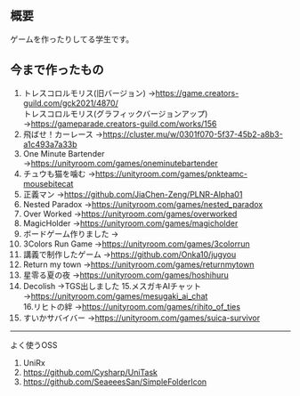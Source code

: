 ## 概要
ゲームを作ったりしてる学生です。

## 今まで作ったもの
1. トレスコロルモリス(旧バージョン)
→https://game.creators-guild.com/gck2021/4870/  
トレスコロルモリス(グラフィックバージョンアップ)
→https://gameparade.creators-guild.com/works/156
2. 飛ばせ！カーレース
→https://cluster.mu/w/0301f070-5f37-45b2-a8b3-a1c493a7a33b
3. One Minute Bartender
→https://unityroom.com/games/oneminutebartender
4. チュウも猫を噛む
→https://unityroom.com/games/pnkteamc-mousebitecat
5. 正義マン
→https://github.com/JiaChen-Zeng/PLNR-Alpha01
6. Nested Paradox
→https://unityroom.com/games/nested_paradox
7. Over Worked
→https://unityroom.com/games/overworked
8. MagicHolder
→https://unityroom.com/games/magicholder
9. ボードゲーム作りました
→
10. 3Colors Run Game
→https://unityroom.com/games/3colorrun
11. 講義で制作したゲーム
→https://github.com/Onka10/jugyou
12. Return my town
→https://unityroom.com/games/returnmytown
13. 星零る夏の夜
→https://unityroom.com/games/hoshihuru
14. Decolish
→TGS出しました
15.メスガキAIチャット
→https://unityroom.com/games/mesugaki_ai_chat    
16.リヒトの絆
→https://unityroom.com/games/rihito_of_ties
17. すいかサバイバー
→https://unityroom.com/games/suica-survivor
---

よく使うOSS
1. UniRx
2. https://github.com/Cysharp/UniTask
3. https://github.com/SeaeeesSan/SimpleFolderIcon
